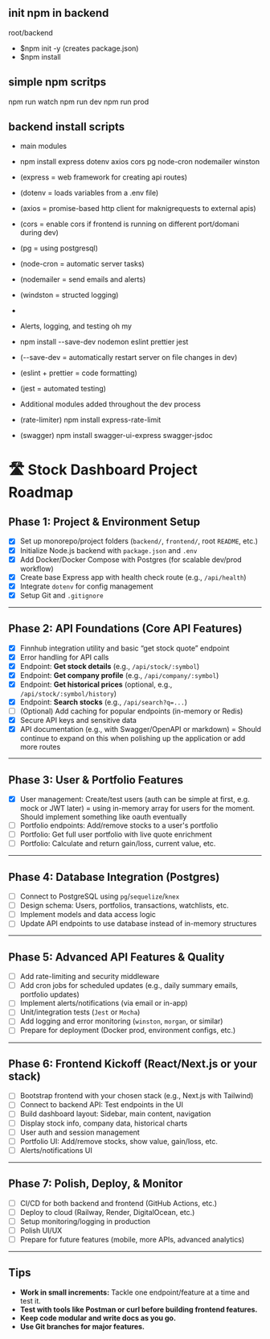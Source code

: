 ## init npm in backend
root/backend 
- $npm init -y (creates package.json)
- $npm install

## simple npm scritps
npm run watch
npm run dev
npm run prod

## backend install scripts 
- main modules
- npm install express dotenv axios cors pg node-cron nodemailer winston
- (express = web framework for creating api routes)
- (dotenv = loads variables from a .env file)
- (axios = promise-based http client for maknigrequests to external apis)
- (cors = enable cors if frontend is running on different port/domani during dev)
- (pg = using postgresql)
- (node-cron = automatic server tasks)
- (nodemailer = send emails and alerts)
- (windston = structed logging)
- 

- Alerts, logging, and testing oh my
- npm install --save-dev nodemon eslint prettier jest
- (--save-dev = automatically restart server on file changes in dev)
- (eslint + prettier = code formatting)
- (jest = automated testing)

- Additional modules added throughout the dev process
- (rate-limiter) npm install express-rate-limit
- (swagger) npm install swagger-ui-express swagger-jsdoc


# 🛣️ Stock Dashboard Project Roadmap

## Phase 1: Project & Environment Setup
- [x] Set up monorepo/project folders (`backend/`, `frontend/`, root `README`, etc.)
- [x] Initialize Node.js backend with `package.json` and `.env`
- [x] Add Docker/Docker Compose with Postgres (for scalable dev/prod workflow)
- [x] Create base Express app with health check route (e.g., `/api/health`)
- [x] Integrate `dotenv` for config management
- [x] Setup Git and `.gitignore`

---

## Phase 2: API Foundations (Core API Features)
- [x] Finnhub integration utility and basic “get stock quote” endpoint
- [x] Error handling for API calls
- [x] Endpoint: **Get stock details** (e.g., `/api/stock/:symbol`)
- [x] Endpoint: **Get company profile** (e.g., `/api/company/:symbol`)
- [x] Endpoint: **Get historical prices** (optional, e.g., `/api/stock/:symbol/history`)
- [x] Endpoint: **Search stocks** (e.g., `/api/search?q=...`)
- [ ] (Optional) Add caching for popular endpoints (in-memory or Redis)
- [x] Secure API keys and sensitive data
- [x] API documentation (e.g., with Swagger/OpenAPI or markdown) = Should continue to expand on this when polishing up the application or add more routes

---

## Phase 3: User & Portfolio Features
- [x] User management: Create/test users (auth can be simple at first, e.g. mock or JWT later) = using in-memory array for users for the moment. Should implement something like oauth eventually
- [ ] Portfolio endpoints: Add/remove stocks to a user's portfolio
- [ ] Portfolio: Get full user portfolio with live quote enrichment
- [ ] Portfolio: Calculate and return gain/loss, current value, etc.

---

## Phase 4: Database Integration (Postgres)
- [ ] Connect to PostgreSQL using `pg`/`sequelize`/`knex`
- [ ] Design schema: Users, portfolios, transactions, watchlists, etc.
- [ ] Implement models and data access logic
- [ ] Update API endpoints to use database instead of in-memory structures

---

## Phase 5: Advanced API Features & Quality
- [ ] Add rate-limiting and security middleware
- [ ] Add cron jobs for scheduled updates (e.g., daily summary emails, portfolio updates)
- [ ] Implement alerts/notifications (via email or in-app)
- [ ] Unit/integration tests (`Jest` or `Mocha`)
- [ ] Add logging and error monitoring (`winston`, `morgan`, or similar)
- [ ] Prepare for deployment (Docker prod, environment configs, etc.)

---

## Phase 6: Frontend Kickoff (React/Next.js or your stack)
- [ ] Bootstrap frontend with your chosen stack (e.g., Next.js with Tailwind)
- [ ] Connect to backend API: Test endpoints in the UI
- [ ] Build dashboard layout: Sidebar, main content, navigation
- [ ] Display stock info, company data, historical charts
- [ ] User auth and session management
- [ ] Portfolio UI: Add/remove stocks, show value, gain/loss, etc.
- [ ] Alerts/notifications UI

---

## Phase 7: Polish, Deploy, & Monitor
- [ ] CI/CD for both backend and frontend (GitHub Actions, etc.)
- [ ] Deploy to cloud (Railway, Render, DigitalOcean, etc.)
- [ ] Setup monitoring/logging in production
- [ ] Polish UI/UX
- [ ] Prepare for future features (mobile, more APIs, advanced analytics)

---

## Tips
- **Work in small increments:** Tackle one endpoint/feature at a time and test it.
- **Test with tools like Postman or curl before building frontend features.**
- **Keep code modular and write docs as you go.**
- **Use Git branches for major features.**
